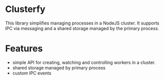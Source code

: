 # Clusterfy

This library simplifies managing processes in a NodeJS cluster. It supports IPC via messaging and a shared storage
managed by the primary process.

# Features

- simple API for creating, watching and controlling workers in a cluster.
- shared storage managed by primary process
- custom IPC events
